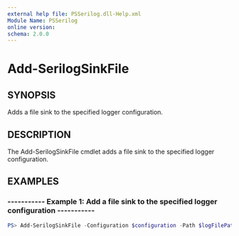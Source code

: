 ```yaml
---
external help file: PSSerilog.dll-Help.xml
Module Name: PSSerilog
online version:
schema: 2.0.0
---
```


# Add-SerilogSinkFile

## SYNOPSIS

Adds a file sink to the specified logger configuration.

## DESCRIPTION

The Add-SerilogSinkFile cmdlet adds a file sink to the specified logger configuration.

## EXAMPLES

### ----------- Example 1: Add a file sink to the specified logger configuration -----------

```powershell
PS> Add-SerilogSinkFile -Configuration $configuration -Path $logFilePath
```